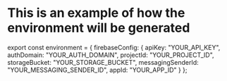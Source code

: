 # This is an example of how the environment will be generated

export const environment = {
    firebaseConfig: {
      apiKey: "YOUR_API_KEY",
      authDomain: "YOUR_AUTH_DOMAIN",
      projectId: "YOUR_PROJECT_ID",
      storageBucket: "YOUR_STORAGE_BUCKET",         messagingSenderId: "YOUR_MESSAGING_SENDER_ID",
      appId: "YOUR_APP_ID"
    }
};